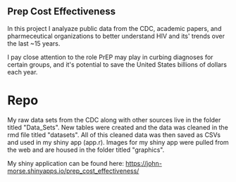 ## Prep Cost Effectiveness

In this project I analyaze public data from the CDC, academic papers, and pharmeceutical 
organizations to better understand HIV and its' trends over the last ~15 years. 

I pay close attention to the role PrEP may play in curbing diagnoses for certain groups, 
and it's potential to save the United States billions of dollars each year.

# Repo

My raw data sets from the CDC along with other sources live in the folder titled "Data_Sets".
New tables were created and the data was cleaned in the rmd file titled "datasets". All of
this cleaned data was then saved as CSVs and used in my shiny app (app.r). Images for my 
shiny app were pulled from the web and are housed in the folder titled "graphics".

My shiny application can be found here:
https://john-morse.shinyapps.io/prep_cost_effectiveness/
